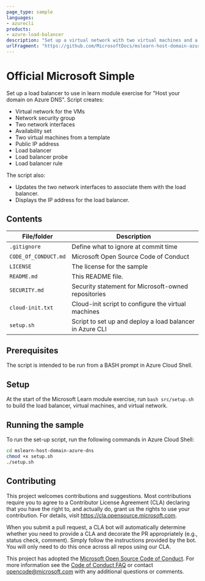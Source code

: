 ```yaml
---
page_type: sample
languages:
- azurecli
products:
- azure-load-balancer
description: "Set up a virtual network with two virtual machines and a load balancer."
urlFragment: "https://github.com/MicrosoftDocs/mslearn-host-domain-azure-dns"
---
```


# Official Microsoft Simple

<!-- 
Guidelines on README format: https://review.docs.microsoft.com/help/onboard/admin/samples/concepts/readme-template?branch=master

Guidance on onboarding samples to docs.microsoft.com/samples: https://review.docs.microsoft.com/help/onboard/admin/samples/process/onboarding?branch=master

Taxonomies for products and languages: https://review.docs.microsoft.com/new-hope/information-architecture/metadata/taxonomies?branch=master
-->

Set up a load balancer to use in learn module exercise for "Host your domain on Azure DNS". Script creates:
- Virtual network for the VMs
- Network security group
- Two network interfaces
- Availability set
- Two virtual machines from a template
- Public IP address
- Load balancer
- Load balancer probe
- Load balancer rule

The script also:
- Updates the two network interfaces to associate them with the load balancer.
- Displays the IP address for the load balancer.


## Contents



| File/folder       | Description                                |
|-------------------|--------------------------------------------|
| `.gitignore`      | Define what to ignore at commit time     |
| `CODE_Of_CONDUCT.md` | Microsoft Open Source Code of Conduct |
| `LICENSE`         | The license for the sample               |
| `README.md`       | This README file.                          |
| `SECURITY.md`       | Security statement for Microsoft-owned repositories                         |
|`cloud-init.txt`             |Cloud-init script to configure the virtual machines     |
|`setup.sh`             | Script to set up and deploy a load balancer in Azure CLI                        |

## Prerequisites

The script is intended to be run from a BASH prompt in Azure Cloud Shell.

## Setup

At the start of the Microsoft Learn module exercise, run `bash src/setup.sh` to build the load balancer, virtual machines, and virtual network.

## Running the sample

To run the set-up script, run the following commands in Azure Cloud Shell:

  ```bash
  cd mslearn-host-domain-azure-dns  
  chmod +x setup.sh  
  ./setup.sh
  ```

## Contributing

This project welcomes contributions and suggestions.  Most contributions require you to agree to a
Contributor License Agreement (CLA) declaring that you have the right to, and actually do, grant us
the rights to use your contribution. For details, visit https://cla.opensource.microsoft.com.

When you submit a pull request, a CLA bot will automatically determine whether you need to provide
a CLA and decorate the PR appropriately (e.g., status check, comment). Simply follow the instructions
provided by the bot. You will only need to do this once across all repos using our CLA.

This project has adopted the [Microsoft Open Source Code of Conduct](https://opensource.microsoft.com/codeofconduct/).
For more information see the [Code of Conduct FAQ](https://opensource.microsoft.com/codeofconduct/faq/) or
contact [opencode@microsoft.com](mailto:opencode@microsoft.com) with any additional questions or comments.
